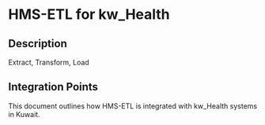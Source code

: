 # HMS-ETL for kw_Health

## Description

Extract, Transform, Load

## Integration Points

This document outlines how HMS-ETL is integrated with kw_Health systems in Kuwait.
